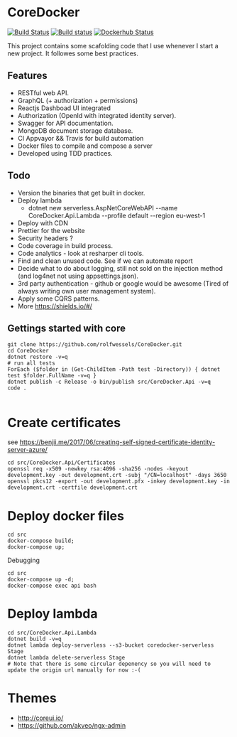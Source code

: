 # CoreDocker

[![Build Status](https://travis-ci.org/rolfwessels/CoreDocker.svg?branch=master)](https://travis-ci.org/rolfwessels/CoreDocker)
[![Build status](https://ci.appveyor.com/api/projects/status/tumprt66bbfxb22o?svg=true)](https://ci.appveyor.com/project/rolfwessels/coredocker)
[![Dockerhub Status](https://img.shields.io/badge/dockerhub-ok-blue.svg)](https://hub.docker.com/r/rolfwessels/coredocker/)

This project contains some scafolding code that I use whenever I start a new project. It followes some best practices.

## Features
 * RESTful web API.
 * GraphQL (+ authorization + permissions)
 * Reactjs Dashboad UI integrated
 * Authorization (OpenId with integrated identity server).
 * Swagger for API documentation.
 * MongoDB document storage database.
 * CI Appvayor && Travis for build automation
 * Docker files to compile and compose a server
 * Developed using TDD practices.
 

## Todo
 * Version the binaries that get built in docker. 
 * Deploy lambda 
    - dotnet new serverless.AspNetCoreWebAPI --name CoreDocker.Api.Lambda --profile default --region eu-west-1
 * Deploy with CDN
 * Prettier for the website
 * Security headers ? 
 * Code coverage in build process.
 * Code analytics - look at resharper cli tools.
 * Find and clean unused code. See if we can automate report
 * Decide what to do about logging, still not sold on the injection method (and log4net not using appsettings.json).
 * 3rd party authentication - github or google would be awesome (Tired of always writing own user management system).
 * Apply some CQRS patterns.
 * More https://shields.io/#/

## Gettings started with core

```
git clone https://github.com/rolfwessels/CoreDocker.git
cd CoreDocker
dotnet restore -v=q
# run all tests
ForEach ($folder in (Get-ChildItem -Path test -Directory)) { dotnet test $folder.FullName -v=q }
dotnet publish -c Release -o bin/publish src/CoreDocker.Api -v=q
code .


```
# Create certificates

see https://benjii.me/2017/06/creating-self-signed-certificate-identity-server-azure/

```
cd src/CoreDocker.Api/Certificates
openssl req -x509 -newkey rsa:4096 -sha256 -nodes -keyout development.key -out development.crt -subj "/CN=localhost" -days 3650
openssl pkcs12 -export -out development.pfx -inkey development.key -in development.crt -certfile development.crt
```



# Deploy docker files


```
cd src
docker-compose build;
docker-compose up;
```

Debugging

```
cd src
docker-compose up -d;
docker-compose exec api bash
```
# Deploy lambda

```
cd src/CoreDocker.Api.Lambda
dotnet build -v=q
dotnet lambda deploy-serverless --s3-bucket coredocker-serverless Stage
dotnet lambda delete-serverless Stage
# Note that there is some circular depenency so you will need to update the origin url manually for now :-(

```


# Themes 

 * http://coreui.io/
 * https://github.com/akveo/ngx-admin
  